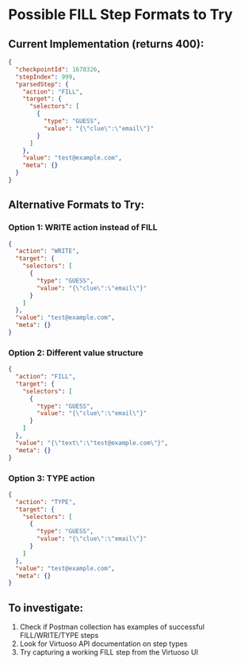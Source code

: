 # Possible FILL Step Formats to Try

## Current Implementation (returns 400):
```json
{
  "checkpointId": 1678326,
  "stepIndex": 999,
  "parsedStep": {
    "action": "FILL",
    "target": {
      "selectors": [
        {
          "type": "GUESS",
          "value": "{\"clue\":\"email\"}"
        }
      ]
    },
    "value": "test@example.com",
    "meta": {}
  }
}
```

## Alternative Formats to Try:

### Option 1: WRITE action instead of FILL
```json
{
  "action": "WRITE",
  "target": {
    "selectors": [
      {
        "type": "GUESS",
        "value": "{\"clue\":\"email\"}"
      }
    ]
  },
  "value": "test@example.com",
  "meta": {}
}
```

### Option 2: Different value structure
```json
{
  "action": "FILL",
  "target": {
    "selectors": [
      {
        "type": "GUESS",
        "value": "{\"clue\":\"email\"}"
      }
    ]
  },
  "value": "{\"text\":\"test@example.com\"}",
  "meta": {}
}
```

### Option 3: TYPE action
```json
{
  "action": "TYPE",
  "target": {
    "selectors": [
      {
        "type": "GUESS",
        "value": "{\"clue\":\"email\"}"
      }
    ]
  },
  "value": "test@example.com",
  "meta": {}
}
```

## To investigate:
1. Check if Postman collection has examples of successful FILL/WRITE/TYPE steps
2. Look for Virtuoso API documentation on step types
3. Try capturing a working FILL step from the Virtuoso UI
